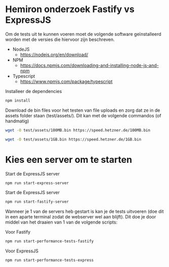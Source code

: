 # Hemiron onderzoek Fastify vs ExpressJS

Om de tests uit te kunnen voeren moet de volgende software geïnstalleerd worden met de versies die hiervoor zijn beschreven.
* NodeJS
  * https://nodejs.org/en/download/ 
* NPM 
  * https://docs.npmjs.com/downloading-and-installing-node-js-and-npm
* Typescript
  * https://www.npmjs.com/package/typescript


Installeer de dependencies
```bash
npm install
```

Download de bin files voor het testen van file uploads en zorg dat ze in de assets folder staan (test/assets/).
Dit kan met de volgende commandos (of handmatig)
```bash
wget -O test/assets/100MB.bin https://speed.hetzner.de/100MB.bin

wget -O test/assets/1GB.bin https://speed.hetzner.de/1GB.bin 
```

# Kies een server om te starten
Start de ExpressJS server
```bash
npm run start-express-server
```

Start de ExpressJS server
```bash
npm run start-fastify-server
```

Wanneer je 1 van de servers heb gestart is kan je de tests uitvoeren (doe dit in een aparte terminal zodat de webserver wel aan blijft). 
Dit doe je door middel van het draaien van 1 van de volgende scripts:

Voor Fastify 
```bash
npm run start-performance-tests-fastify
``` 

Voor ExpressJS
```bash
npm run start-performance-tests-express
``` 